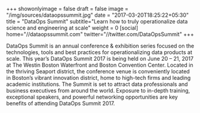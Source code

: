 +++
showonlyimage = false
draft = false
image = "/img/sources/dataopssummit.jpg"
date = "2017-03-20T18:25:22+05:30"
title = "DataOps Summit"
subtitle="Learn how to truly operationalize data science and engineering at scale"
weight = 0
[social]
home="//dataopssummit.com"
twitter="//twitter.com/DataOpsSummit"
+++

DataOps Summit is an annual conference & exhibition series focused on the technologies, tools and best practices for operationalizing data products at scale. This year’s DataOps Summit 2017 is being held on June 20 – 21, 2017 at The Westin Boston Waterfront and Boston Convention Center. Located in the thriving Seaport district, the conference venue is conveniently located in Boston’s vibrant innovation district, home to high-tech firms and leading academic institutions. The Summit is set to attract data professionals and business executives from around the world. Exposure to in-depth training, exceptional speakers, and powerful networking opportunities are key benefits of attending DataOps Summit 2017.